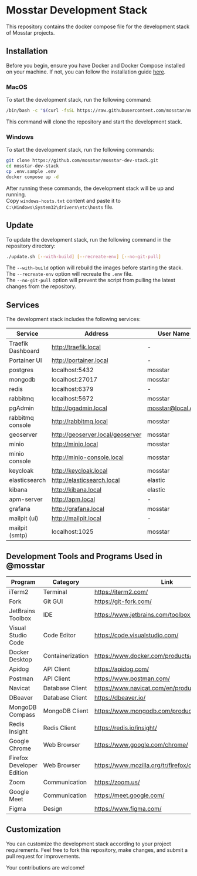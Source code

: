 # Mosstar Development Stack

This repository contains the docker compose file for the development stack of Mosstar projects.

## Installation

Before you begin, ensure you have Docker and Docker Compose installed on your machine. If not, you can follow the
installation guide [here](https://docs.docker.com/desktop/).

### MacOS

To start the development stack, run the following command:

```bash
/bin/bash -c "$(curl -fsSL https://raw.githubusercontent.com/mosstar/mosstar-dev-stack/master/install.sh)"
```

This command will clone the repository and start the development stack.

### Windows

To start the development stack, run the following commands:

```bash
git clone https://github.com/mosstar/mosstar-dev-stack.git
cd mosstar-dev-stack
cp .env.sample .env
docker compose up -d
```

After running these commands, the development stack will be up and running.  
Copy `windows-hosts.txt` content and paste it to `C:\Windows\System32\drivers\etc\hosts` file.

## Update

To update the development stack, run the following command in the repository directory:

```bash
./update.sh [--with-build] [--recreate-env] [--no-git-pull]
```

The `--with-build` option will rebuild the images before starting the stack.  
The `--recreate-env` option will recreate the `.env` file.  
The `--no-git-pull` option will prevent the script from pulling the latest changes from the repository.

## Services

The development stack includes the following services:

| Service           | Address                          | User Name         | Password   |
|-------------------|----------------------------------|-------------------|------------|
| Traefik Dashboard | http://traefik.local             | -                 | -          |
| Portainer UI      | http://portainer.local           | -                 | -          |
| postgres          | localhost:5432                   | mosstar           | mosstar123 |
| mongodb           | localhost:27017                  | mosstar           | mosstar123 |
| redis             | localhost:6379                   | -                 | -          |
| rabbitmq          | localhost:5672                   | mosstar           | mosstar123 |
| pgAdmin           | http://pgadmin.local             | mosstar@local.dev | mosstar123 |
| rabbitmq console  | http://rabbitmq.local            | mosstar           | mosstar123 |
| geoserver         | http://geoserver.local/geoserver | mosstar           | mosstar123 |
| minio             | http://minio.local               | mosstar           | mosstar123 |
| minio console     | http://minio-console.local       | mosstar           | mosstar123 |
| keycloak          | http://keycloak.local            | mosstar           | mosstar123 |
| elasticsearch     | http://elasticsearch.local       | elastic           | mosstar123 |
| kibana            | http://kibana.local              | elastic           | mosstar123 |
| apm-server        | http://apm.local                 | -                 | mosstar123 |
| grafana           | http://grafana.local             | mosstar           | mosstar123 |
| mailpit (ui)      | http://mailpit.local             | -                 | -          |
| mailpit (smtp)    | localhost:1025                   | mosstar           | mosstar123 |

## Development Tools and Programs Used in @mosstar

| Program                   | Category         | Link                                           |
|---------------------------|------------------|------------------------------------------------|
| iTerm2                    | Terminal         | https://iterm2.com/                            |
| Fork                      | Git GUI          | https://git-fork.com/                          |
| JetBrains Toolbox         | IDE              | https://www.jetbrains.com/toolbox-app/         |
| Visual Studio Code        | Code Editor      | https://code.visualstudio.com/                 |
| Docker Desktop            | Containerization | https://www.docker.com/products/docker-desktop |
| Apidog                    | API Client       | https://apidog.com/                            |
| Postman                   | API Client       | https://www.postman.com/                       |
| Navicat                   | Database Client  | https://www.navicat.com/en/products            |
| DBeaver                   | Database Client  | https://dbeaver.io/                            |
| MongoDB Compass           | MongoDB Client   | https://www.mongodb.com/products/tools/compass |
| Redis Insight             | Redis Client     | https://redis.io/insight/                      |
| Google Chrome             | Web Browser      | https://www.google.com/chrome/                 |
| Firefox Developer Edition | Web Browser      | https://www.mozilla.org/tr/firefox/developer/  |
| Zoom                      | Communication    | https://zoom.us/                               |
| Google Meet               | Communication    | https://meet.google.com/                       |
| Figma                     | Design           | https://www.figma.com/                         |

## Customization

You can customize the development stack according to your project requirements. Feel free to fork this repository, make
changes, and submit a pull request for improvements.

Your contributions are welcome!
